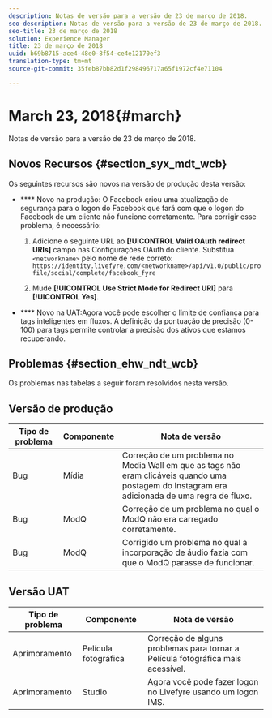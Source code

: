 ```yaml
---
description: Notas de versão para a versão de 23 de março de 2018.
seo-description: Notas de versão para a versão de 23 de março de 2018.
seo-title: 23 de março de 2018
solution: Experience Manager
title: 23 de março de 2018
uuid: b69b8715-ace4-48e0-8f54-ce4e12170ef3
translation-type: tm+mt
source-git-commit: 35feb87bb82d1f298496717a65f1972cf4e71104

---
```



# March 23, 2018{#march}

Notas de versão para a versão de 23 de março de 2018.

## Novos Recursos {#section_syx_mdt_wcb}

Os seguintes recursos são novos na versão de produção desta versão:

* **** Novo na produção: O Facebook criou uma atualização de segurança para o logon do Facebook que fará com que o logon do Facebook de um cliente não funcione corretamente. Para corrigir esse problema, é necessário:

   1. Adicione o seguinte URL ao **[!UICONTROL Valid OAuth redirect URIs]** campo nas Configurações OAuth do cliente. Substitua `<networkname>` pelo nome de rede correto:
      `https://identity.livefyre.com/<networkname>/api/v1.0/public/profile/social/complete/facebook_fyre`

   1. Mude **[!UICONTROL Use Strict Mode for Redirect URI]** para **[!UICONTROL Yes]**.

* **** Novo na UAT:Agora você pode escolher o limite de confiança para tags inteligentes em fluxos. A definição da pontuação de precisão (0-100) para tags permite controlar a precisão dos ativos que estamos recuperando.

## Problemas {#section_ehw_ndt_wcb}

Os problemas nas tabelas a seguir foram resolvidos nesta versão.

## Versão de produção

| **Tipo de problema** | **Componente** | **Nota de versão** |
|---|---|---|
| Bug | Mídia | Correção de um problema no Media Wall em que as tags não eram clicáveis quando uma postagem do Instagram era adicionada de uma regra de fluxo. |
| Bug | ModQ | Correção de um problema no qual o ModQ não era carregado corretamente. |
| Bug | ModQ | Corrigido um problema no qual a incorporação de áudio fazia com que o ModQ parasse de funcionar. |

## Versão UAT

| **Tipo de problema** | **Componente** | **Nota de versão** |
|---|---|---|
| Aprimoramento | Película fotográfica | Correção de alguns problemas para tornar a Película fotográfica mais acessível. |
| Aprimoramento | Studio | Agora você pode fazer logon no Livefyre usando um logon IMS. |

